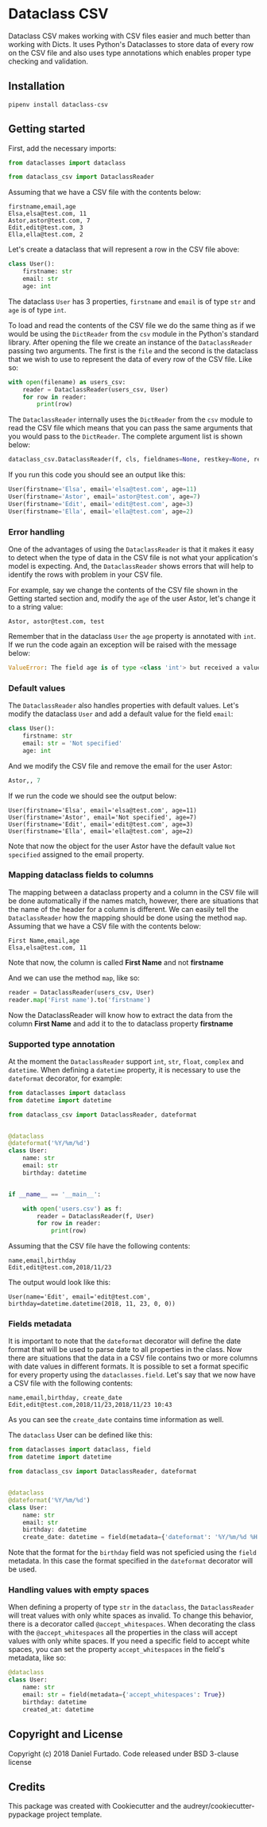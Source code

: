 # Dataclass CSV

Dataclass CSV makes working with CSV files easier and much better than working with Dicts. It uses Python's Dataclasses to store data of every row on the CSV file and also uses type annotations which enables proper type checking and validation.

## Installation

```shell
pipenv install dataclass-csv
```

## Getting started

First, add the necessary imports:

```python
from dataclasses import dataclass

from dataclass_csv import DataclassReader
```

Assuming that we have a CSV file with the contents below:
```text
firstname,email,age
Elsa,elsa@test.com, 11
Astor,astor@test.com, 7
Edit,edit@test.com, 3
Ella,ella@test.com, 2
```

Let's create a dataclass that will represent a row in the CSV file above:
```python
class User():
    firstname: str
    email: str
    age: int
```

The dataclass `User` has 3 properties, `firstname` and `email` is of type `str` and `age` is of type `int`.

To load and read the contents of the CSV file we do the same thing as if we would be using the `DictReader` from the `csv` module in the Python's standard library. After opening the file we create an instance of the `DataclassReader` passing two arguments. The first is the `file` and the second is the dataclass that we wish to use to represent the data of every row of the CSV file. Like so:

```python
with open(filename) as users_csv:
    reader = DataclassReader(users_csv, User)
    for row in reader:
        print(row)
```

The `DataclassReader` internally uses the `DictReader` from the `csv` module to read the CSV file which means that you can pass the same arguments that you would pass to the `DictReader`. The complete argument list is shown below:

```python
dataclass_csv.DataclassReader(f, cls, fieldnames=None, restkey=None, restval=None, dialect='excel', *args, **kwds)
```

If you run this code you should see an output like this:

```python
User(firstname='Elsa', email='elsa@test.com', age=11)
User(firstname='Astor', email='astor@test.com', age=7)
User(firstname='Edit', email='edit@test.com', age=3)
User(firstname='Ella', email='ella@test.com', age=2)
```

### Error handling

One of the advantages of using the `DataclassReader` is that it makes it easy to detect when the type of data in the CSV file is not what your application's model is expecting. And, the `DataclassReader` shows errors that will help to identify the rows with problem in your CSV file.

For example, say we change the contents of the CSV file shown in the Getting started section and, modify the `age` of the user Astor, let's change it to a string value:

```text
Astor, astor@test.com, test
```

Remember that in the dataclass `User` the `age` property is annotated with `int`. If we run the code again an exception will be raised with the message below:

```python
ValueError: The field age is of type <class 'int'> but received a value of type <class 'str'>
```

### Default values

The `DataclassReader` also handles properties with default values. Let's modify the dataclass `User` and add a default value for the field `email`:

```python
class User():
    firstname: str
    email: str = 'Not specified'
    age: int
```

And we modify the CSV file and remove the email for the user Astor:

```python
Astor,, 7
```

If we run the code we should see the output below:

```text
User(firstname='Elsa', email='elsa@test.com', age=11)
User(firstname='Astor', email='Not specified', age=7)
User(firstname='Edit', email='edit@test.com', age=3)
User(firstname='Ella', email='ella@test.com', age=2)
```

Note that now the object for the user Astor have the default value `Not specified` assigned to the email property.

### Mapping dataclass fields to columns

The mapping between a dataclass property and a column in the CSV file will be done automatically if the names match, however, there are situations that the name of the header for a column is different. We can easily tell the `DataclassReader` how the mapping should be done using the method `map`. Assuming that we have a CSV file with the contents below:

```text
First Name,email,age
Elsa,elsa@test.com, 11
```

Note that now, the column is called **First Name** and not **firstname**

And we can use the method `map`, like so:

```python
reader = DataclassReader(users_csv, User)
reader.map('First name').to('firstname')
```

Now the DataclassReader will know how to extract the data from the column **First Name** and add it to the to dataclass property **firstname**

### Supported type annotation

At the moment the `DataclassReader` support `int`, `str`, `float`, `complex` and `datetime`. When defining a `datetime` property, it is necessary to use the `dateformat` decorator, for example:

```python
from dataclasses import dataclass
from datetime import datetime

from dataclass_csv import DataclassReader, dateformat


@dataclass
@dateformat('%Y/%m/%d')
class User:
    name: str
    email: str
    birthday: datetime


if __name__ == '__main__':

    with open('users.csv') as f:
        reader = DataclassReader(f, User)
        for row in reader:
            print(row)
```

Assuming that the CSV file have the following contents:

```text
name,email,birthday
Edit,edit@test.com,2018/11/23
```

The output would look like this:

```text
User(name='Edit', email='edit@test.com', birthday=datetime.datetime(2018, 11, 23, 0, 0))
```

### Fields metadata

It is important to note that the `dateformat` decorator will define the date format that will be used to parse date to all properties
in the class. Now there are situations that the data in a CSV file contains two or more columns with date values in different formats. It is possible
to set a format specific for every property using the `dataclasses.field`. Let's say that we now have a CSV file with the following contents:

```text
name,email,birthday, create_date
Edit,edit@test.com,2018/11/23,2018/11/23 10:43
```

As you can see the `create_date` contains time information as well.

The `dataclass` User can be defined like this:

```python
from dataclasses import dataclass, field
from datetime import datetime

from dataclass_csv import DataclassReader, dateformat


@dataclass
@dateformat('%Y/%m/%d')
class User:
    name: str
    email: str
    birthday: datetime
    create_date: datetime = field(metadata={'dateformat': '%Y/%m/%d %H:%M'})
```

Note that the format for the `birthday` field was not speficied using the `field` metadata. In this case the format specified in the `dateformat`
decorator will be used.

### Handling values with empty spaces

When defining a property of type `str` in the `dataclass`, the `DataclassReader` will treat values with only white spaces as invalid. To change this
behavior, there is a decorator called `@accept_whitespaces`. When decorating the class with the `@accept_whitespaces` all the properties in the class
will accept values with only white spaces.
If you need a specific field to accept white spaces, you can set the property `accept_whitespaces` in the field's metadata, like so:

```python
@dataclass
class User:
    name: str
    email: str = field(metadata={'accept_whitespaces': True})
    birthday: datetime
    created_at: datetime
```

## Copyright and License

Copyright (c) 2018 Daniel Furtado. Code released under BSD 3-clause license

## Credits

This package was created with Cookiecutter and the audreyr/cookiecutter-pypackage project template.
